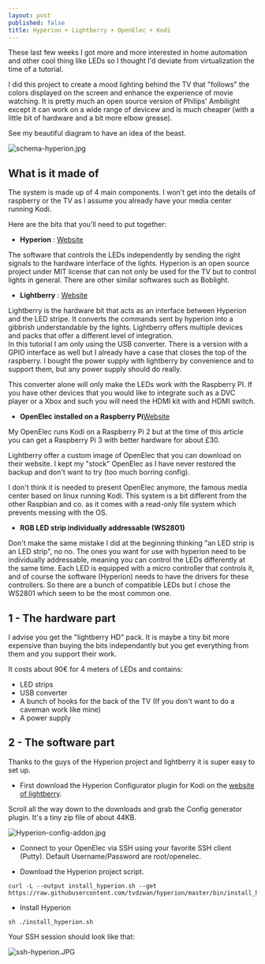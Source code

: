 ```yaml
---
layout: post
published: false
title: Hyperion + Lightberry + OpenElec + Kodi
---
```

These last few weeks I got more and more interested in home automation and other cool thing like LEDs so I thought I'd deviate from virtualization the time of a tutorial. 

I did this project to create a mood lighting behind the TV that "follows" the colors displayed on the screen and enhance the experience of movie watching. It is pretty much an open source version of Philips' Ambilight except it can work on a wide range of devicew and is much cheaper (with a little bit of hardware and a bit more elbow grease).

See my beautiful diagram to have an idea of the beast.

![schema-hyperion.jpg]({{site.baseurl}}/img/schema-hyperion.jpg)

## What is it made of

The system is made up of 4 main components.  I won't get into the details of raspberry or the TV as I assume you already have your media center running Kodi.

Here are the bits that you'll need to put together:

- **Hyperion** : [Website](https://hyperion-project.org/wiki/Main)

The software that controls the LEDs independently by sending the right signals to the hardware interface of the lights. Hyperion is an open source project under MIT license that can not only be used for the TV but to control lights in general. There are other similar softwares such as Boblight.

- **Lightberry** : [Website](http://lightberry.eu/)

Lightberry is the hardware bit that acts as an interface between Hyperion and the LED stripe. It converts the commands sent by hyperion into a gibbrish understandable by the lights. Lightberry offers multiple devices and packs that offer a different level of integration.  
In this tutorial I am only using the USB converter. There is a version with a GPIO interface as well but I already have a case that closes the top of the raspberry. I bought the power supply with lightberry by convenience and to support them, but any power supply should do really.

This converter alone will only make the LEDs work with the Raspberry PI. If you have other devices that you would like to integrate such as a DVC player or a Xbox and such you will need the HDMI kit with and HDMI switch.

- **OpenElec installed on a Raspberry Pi**[Website](http://openelec.tv/) 

My OpenElec runs Kodi on a Raspberry Pi 2 but at the time of this article you can get a Raspberry Pi 3 with better hardware for about £30. 

Lightberry offer a custom image of OpenElec that you can download on their website. I kept my "stock" OpenElec as I have never restored the backup and don't want to try (too much borring config).

I don't think it is needed to present OpenElec anymore, the famous media center based on linux running Kodi. This system is a bit different from the other Raspbian and co. as it comes with a read-only file system which prevents messing with the OS.

- **RGB LED strip individually addressable (WS2801)**

Don't make the same mistake I did at the beginning thinking "an LED strip is an LED strip", no no. The ones you want for use with hyperion need to be individually addressable, meaning you can control the LEDs differently at the same time. Each LED is equipped with a micro controller that controls it, and of course the software (Hyperion) needs to have the drivers for these controllers. So there are a bunch of compatible LEDs but I chose the WS2801 which seem to be the most common one.

## 1 - The hardware part

I advise you get the "lightberry HD" pack. It is maybe a tiny bit more expensive than buying the bits independantly but you get everything from them and you support their work.

It costs about 90€ for 4 meters of LEDs and contains:

- LED strips
- USB converter
- A bunch of hooks for the back of the TV (If you don't want to do a caveman work like mine)
- A power supply

## 2 - The software part

Thanks to the guys of the Hyperion project and lightberry it is super easy to set up.

- First download the Hyperion Configurator plugin for Kodi on the [website of lightberry](http://lightberry.eu/).

Scroll all the way down to the downloads and grab the Config generator plugin. It's a tiny zip file of about 44KB.

![Hyperion-config-addon.jpg]({{site.baseurl}}/img/Hyperion-config-addon.jpg)

- Connect to your OpenElec via SSH using your favorite SSH client (Putty). Default Username/Password are root/openelec.

- Download the Hyperion project script.

```
curl -L --output install_hyperion.sh --get https://raw.githubusercontent.com/tvdzwan/hyperion/master/bin/install_hyperion.sh
```

- Install Hyperion

```
sh ./install_hyperion.sh
```

Your SSH session should look like that:

![ssh-hyperion.JPG]({{site.baseurl}}/img/ssh-hyperion.JPG)

